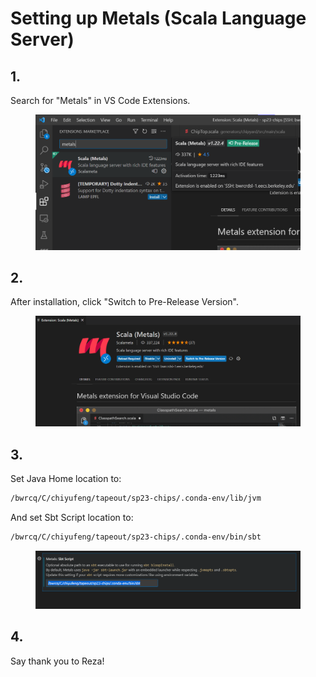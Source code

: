 # Setting up Metals (Scala Language Server)

## 1.&#x20;

Search for "Metals" in VS Code Extensions.

<figure><img src="../.gitbook/assets/image (2) (1) (4).png" alt=""><figcaption></figcaption></figure>

## 2.

After installation, click "Switch to Pre-Release Version".

<figure><img src="../.gitbook/assets/image (1).png" alt=""><figcaption></figcaption></figure>



## 3.&#x20;

Set Java Home location to:

```bash
/bwrcq/C/chiyufeng/tapeout/sp23-chips/.conda-env/lib/jvm
```



And set Sbt Script location to:

```bash
/bwrcq/C/chiyufeng/tapeout/sp23-chips/.conda-env/bin/sbt
```

<figure><img src="../.gitbook/assets/image (5) (3).png" alt=""><figcaption></figcaption></figure>

## 4.

Say thank you to Reza!
